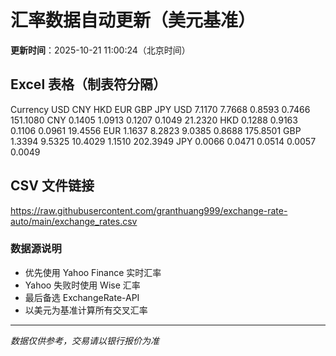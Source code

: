 # 汇率数据自动更新（美元基准）

**更新时间**：2025-10-21 11:00:24（北京时间）

## Excel 表格（制表符分隔）

Currency	USD	CNY	HKD	EUR	GBP	JPY
USD		7.1170	7.7668	0.8593	0.7466	151.1080
CNY	0.1405		1.0913	0.1207	0.1049	21.2320
HKD	0.1288	0.9163		0.1106	0.0961	19.4556
EUR	1.1637	8.2823	9.0385		0.8688	175.8501
GBP	1.3394	9.5325	10.4029	1.1510		202.3949
JPY	0.0066	0.0471	0.0514	0.0057	0.0049	

## CSV 文件链接

https://raw.githubusercontent.com/granthuang999/exchange-rate-auto/main/exchange_rates.csv

### 数据源说明
- 优先使用 Yahoo Finance 实时汇率
- Yahoo 失败时使用 Wise 汇率
- 最后备选 ExchangeRate-API
- 以美元为基准计算所有交叉汇率

---
*数据仅供参考，交易请以银行报价为准*